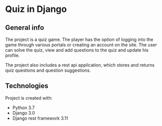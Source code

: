 # Quiz in Django

## General info
The project is a quiz game. The player has the option of logging into the game through various portals or creating an account on the site.
The user can solve the quiz, view and add questions to the quiz and update his profile.

The project also includes a rest api application, which stores and returns quiz questions and question suggestions.

## Technologies
Project is created with:
* Python 3.7
* Django 3.0
* Django rest framework 3.11
